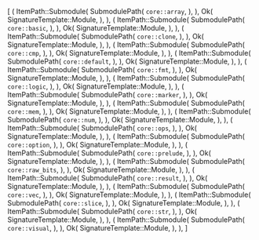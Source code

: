 [
    (
        ItemPath::Submodule(
            SubmodulePath(
                `core::array`,
            ),
        ),
        Ok(
            SignatureTemplate::Module,
        ),
    ),
    (
        ItemPath::Submodule(
            SubmodulePath(
                `core::basic`,
            ),
        ),
        Ok(
            SignatureTemplate::Module,
        ),
    ),
    (
        ItemPath::Submodule(
            SubmodulePath(
                `core::clone`,
            ),
        ),
        Ok(
            SignatureTemplate::Module,
        ),
    ),
    (
        ItemPath::Submodule(
            SubmodulePath(
                `core::cmp`,
            ),
        ),
        Ok(
            SignatureTemplate::Module,
        ),
    ),
    (
        ItemPath::Submodule(
            SubmodulePath(
                `core::default`,
            ),
        ),
        Ok(
            SignatureTemplate::Module,
        ),
    ),
    (
        ItemPath::Submodule(
            SubmodulePath(
                `core::fmt`,
            ),
        ),
        Ok(
            SignatureTemplate::Module,
        ),
    ),
    (
        ItemPath::Submodule(
            SubmodulePath(
                `core::logic`,
            ),
        ),
        Ok(
            SignatureTemplate::Module,
        ),
    ),
    (
        ItemPath::Submodule(
            SubmodulePath(
                `core::marker`,
            ),
        ),
        Ok(
            SignatureTemplate::Module,
        ),
    ),
    (
        ItemPath::Submodule(
            SubmodulePath(
                `core::mem`,
            ),
        ),
        Ok(
            SignatureTemplate::Module,
        ),
    ),
    (
        ItemPath::Submodule(
            SubmodulePath(
                `core::num`,
            ),
        ),
        Ok(
            SignatureTemplate::Module,
        ),
    ),
    (
        ItemPath::Submodule(
            SubmodulePath(
                `core::ops`,
            ),
        ),
        Ok(
            SignatureTemplate::Module,
        ),
    ),
    (
        ItemPath::Submodule(
            SubmodulePath(
                `core::option`,
            ),
        ),
        Ok(
            SignatureTemplate::Module,
        ),
    ),
    (
        ItemPath::Submodule(
            SubmodulePath(
                `core::prelude`,
            ),
        ),
        Ok(
            SignatureTemplate::Module,
        ),
    ),
    (
        ItemPath::Submodule(
            SubmodulePath(
                `core::raw_bits`,
            ),
        ),
        Ok(
            SignatureTemplate::Module,
        ),
    ),
    (
        ItemPath::Submodule(
            SubmodulePath(
                `core::result`,
            ),
        ),
        Ok(
            SignatureTemplate::Module,
        ),
    ),
    (
        ItemPath::Submodule(
            SubmodulePath(
                `core::vec`,
            ),
        ),
        Ok(
            SignatureTemplate::Module,
        ),
    ),
    (
        ItemPath::Submodule(
            SubmodulePath(
                `core::slice`,
            ),
        ),
        Ok(
            SignatureTemplate::Module,
        ),
    ),
    (
        ItemPath::Submodule(
            SubmodulePath(
                `core::str`,
            ),
        ),
        Ok(
            SignatureTemplate::Module,
        ),
    ),
    (
        ItemPath::Submodule(
            SubmodulePath(
                `core::visual`,
            ),
        ),
        Ok(
            SignatureTemplate::Module,
        ),
    ),
]